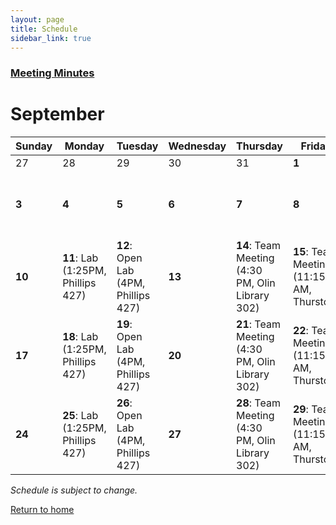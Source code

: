 ```yaml
---
layout: page
title: Schedule
sidebar_link: true
---
```

### [Meeting Minutes](./MeetingMinutes.md)

# September

Sunday | Monday | Tuesday | Wednesday | Thursday | Friday | Saturday |
---------|---------|---------|---------|---------|---------|---------|
27       | 28      | 29      | 30      | 31      | **1**   | **2**   |
**3** | **4** | **5** | **6** | **7** | **8** | **9**: Open Lab (3 PM, Phillips 427) |
**10** | **11**: Lab (1:25PM, Phillips 427)  | **12**: Open Lab (4PM, Phillips 427) | **13**   | **14**: Team Meeting (4:30 PM, Olin Library 302) | **15**: Team Meeting (11:15 AM, Thurston)   | **16**  |
**17** | **18**: Lab (1:25PM, Phillips 427) | **19**: Open Lab (4PM, Phillips 427) | **20** | **21**: Team Meeting (4:30 PM, Olin Library 302) | **22**: Team Meeting (11:15 AM, Thurston) | **23** |
**24** | **25**: Lab (1:25PM, Phillips 427) | **26**: Open Lab (4PM, Phillips 427) | **27** | **28**: Team Meeting (4:30 PM, Olin Library 302) | **29**: Team Meeting (11:15 AM, Thurston) | **30** |

_Schedule is subject to change._

[Return to home](https://sofyacalvin.github.io/ece3400-group3/)
